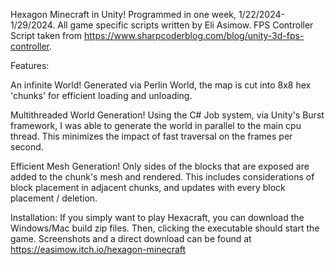 Hexagon Minecraft in Unity!
Programmed in one week, 1/22/2024-1/29/2024.
All game specific scripts written by Eli Asimow.
FPS Controller Script taken from https://www.sharpcoderblog.com/blog/unity-3d-fps-controller.

Features:

An infinite World! Generated via Perlin World, the map is cut into 8x8 hex 'chunks' for efficient loading and unloading.

Multithreaded World Generation! Using the C# Job system, via Unity's Burst framework, I was able to generate the world in parallel to the main cpu thread. This minimizes the impact of fast traversal on the frames per second.

Efficient Mesh Generation! Only sides of the blocks that are exposed are added to the chunk's mesh and rendered. This includes considerations of block placement in adjacent chunks, and updates with every block placement / deletion. 

Installation:
If you simply want to play Hexacraft, you can download the Windows/Mac build zip files. Then, clicking the executable should start the game.
Screenshots and a direct download can be found at https://easimow.itch.io/hexagon-minecraft
